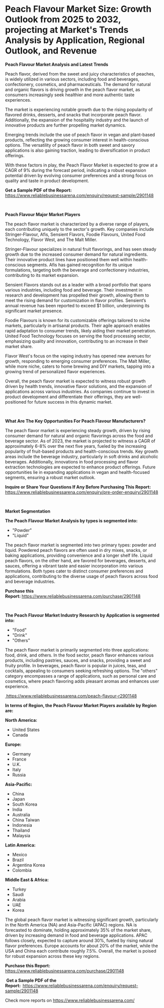 <p><h1>Peach Flavour Market Size: Growth Outlook from 2025 to 2032, projecting at Market's Trends Analysis by Application, Regional Outlook, and Revenue</h1></p><p><strong>Peach Flavour Market Analysis and Latest Trends</strong></p>
<p><p>Peach flavor, derived from the sweet and juicy characteristics of peaches, is widely utilized in various sectors, including food and beverages, confectionery, cosmetics, and pharmaceuticals. The demand for natural and organic flavors is driving growth in the peach flavor market, as consumers increasingly seek healthier and more authentic taste experiences. </p><p>The market is experiencing notable growth due to the rising popularity of flavored drinks, desserts, and snacks that incorporate peach flavor. Additionally, the expansion of the hospitality industry and the launch of innovative products are further propelling market dynamics. </p><p>Emerging trends include the use of peach flavor in vegan and plant-based products, reflecting the growing consumer interest in health-conscious options. The versatility of peach flavor in both sweet and savory applications is also gaining traction, leading to diversification in product offerings. </p><p>With these factors in play, the Peach Flavor Market is expected to grow at a CAGR of 9% during the forecast period, indicating a robust expansion potential driven by evolving consumer preferences and a strong focus on quality and taste in product development.</p></p>
<p><strong>Get a Sample PDF of the Report:&nbsp;</strong> <a href="https://www.reliablebusinessarena.com/enquiry/request-sample/2901148?utm_campaign=3224&utm_medium=2&utm_source=Github&utm_content=ia&utm_term=16032025&utm_id=peach-flavour">https://www.reliablebusinessarena.com/enquiry/request-sample/2901148</a></p>
<p>&nbsp;</p>
<p><strong>Peach Flavour Major Market Players</strong></p>
<p><p>The peach flavor market is characterized by a diverse range of players, each contributing uniquely to the sector's growth. Key companies include Stringer-Flavour, Afis, Sensient Flavors, Foodie Flavours, United Food Technology, Flavor West, and The Malt Miller. </p><p>Stringer-Flavour specializes in natural fruit flavorings, and has seen steady growth due to the increased consumer demand for natural ingredients. Their innovative product lines have positioned them well within health-conscious segments. Afis has gained recognition for its unique formulations, targeting both the beverage and confectionery industries, contributing to its market expansion.</p><p>Sensient Flavors stands out as a leader with a broad portfolio that spans various industries, including food and beverage. Their investment in research and development has propelled their growth, allowing them to meet the rising demand for customization in flavor profiles. Sensient’s annual revenue has been reported to exceed $1 billion, underpinning its significant market presence.</p><p>Foodie Flavours is known for its customizable offerings tailored to niche markets, particularly in artisanal products. Their agile approach enables rapid adaptation to consumer trends, likely aiding their market penetration. United Food Technology focuses on serving the food processing sector, emphasizing quality and innovation, contributing to an increase in their market share.</p><p>Flavor West's focus on the vaping industry has opened new avenues for growth, responding to emerging consumer preferences. The Malt Miller, while more niche, caters to home brewing and DIY markets, tapping into a growing trend of personalized flavor experiences.</p><p>Overall, the peach flavor market is expected to witness robust growth driven by health trends, innovative flavor solutions, and the expansion of applications across various industries. As companies continue to invest in product development and differentiate their offerings, they are well-positioned for future success in this dynamic market.</p></p>
<p>&nbsp;</p>
<p><strong>What Are The Key Opportunities For Peach Flavour Manufacturers?</strong></p>
<p><p>The peach flavor market is experiencing steady growth, driven by rising consumer demand for natural and organic flavorings across the food and beverage sector. As of 2023, the market is projected to witness a CAGR of approximately 6-8% over the next five years, fueled by the increasing popularity of fruit-based products and health-conscious trends. Key growth areas include the beverage industry, particularly in soft drinks and alcoholic beverages. Additionally, innovations in food processing and flavor extraction technologies are expected to enhance product offerings. Future opportunities lie in expanding applications in vegan and health-focused segments, ensuring a robust market outlook.</p></p>
<p><strong>Inquire or Share Your Questions If Any Before Purchasing This Report:</strong> <a href="https://www.reliablebusinessarena.com/enquiry/pre-order-enquiry/2901148?utm_campaign=3224&utm_medium=2&utm_source=Github&utm_content=ia&utm_term=16032025&utm_id=peach-flavour">https://www.reliablebusinessarena.com/enquiry/pre-order-enquiry/2901148</a></p>
<p>&nbsp;</p>
<p><strong>Market Segmentation</strong></p>
<p><strong>The Peach Flavour Market Analysis by types is segmented into:</strong></p>
<p><ul><li>"Powder"</li><li>"Liquid"</li></ul></p>
<p><p>The peach flavor market is segmented into two primary types: powder and liquid. Powdered peach flavors are often used in dry mixes, snacks, or baking applications, providing convenience and a longer shelf life. Liquid peach flavors, on the other hand, are favored for beverages, desserts, and sauces, offering a vibrant taste and easier incorporation into various formulations. Both types cater to distinct consumer preferences and applications, contributing to the diverse usage of peach flavors across food and beverage industries.</p></p>
<p><strong>Purchase this Report:&nbsp;</strong><a href="https://www.reliablebusinessarena.com/purchase/2901148?utm_campaign=3224&utm_medium=2&utm_source=Github&utm_content=ia&utm_term=16032025&utm_id=peach-flavour">https://www.reliablebusinessarena.com/purchase/2901148</a></p>
<p>&nbsp;</p>
<p><strong>The Peach Flavour Market Industry Research by Application is segmented into:</strong></p>
<p><ul><li>"Food"</li><li>"Drink"</li><li>"Others"</li></ul></p>
<p><p>The peach flavor market is primarily segmented into three applications: food, drink, and others. In the food sector, peach flavor enhances various products, including pastries, sauces, and snacks, providing a sweet and fruity profile. In beverages, peach flavor is popular in juices, teas, and cocktails, appealing to consumers seeking refreshing options. The "others" category encompasses a range of applications, such as personal care and cosmetics, where peach flavoring adds pleasant aromas and enhances user experience.</p></p>
<p><a href="https://www.reliablebusinessarena.com/peach-flavour-r2901148?utm_campaign=3224&utm_medium=2&utm_source=Github&utm_content=ia&utm_term=16032025&utm_id=peach-flavour">&nbsp;https://www.reliablebusinessarena.com/peach-flavour-r2901148</a></p>
<p><strong>In terms of Region, the Peach Flavour Market Players available by Region are:</strong></p>
<p>
    <p> <strong> North America: </strong>
        <ul>
            <li>United States</li>
            <li>Canada</li>
        </ul>
        </p> 
    <p> <strong> Europe: </strong>
        <ul>
            <li>Germany</li>
            <li>France</li>
            <li>U.K.</li>
            <li>Italy</li>
            <li>Russia</li>
        </ul>
        </p> 
    <p> <strong> Asia-Pacific: </strong>
        <ul>
            <li>China</li>
            <li>Japan</li>
            <li>South Korea</li>
            <li>India</li>
            <li>Australia</li>
            <li>China Taiwan</li>
            <li>Indonesia</li>
            <li>Thailand</li>
            <li>Malaysia</li>
        </ul>
        </p> 
    <p> <strong> Latin America: </strong>
        <ul>
            <li>Mexico</li>
            <li>Brazil</li>
            <li>Argentina Korea</li>
            <li>Colombia</li>
        </ul>
        </p> 
    <p> <strong> Middle East & Africa: </strong>
        <ul>
            <li>Turkey</li>
            <li>Saudi</li>
            <li>Arabia</li>
            <li>UAE</li>
            <li>Korea</li>
        </ul>
    </p>
    </p>
<p><p>The global peach flavor market is witnessing significant growth, particularly in the North America (NA) and Asia-Pacific (APAC) regions. NA is forecasted to dominate, holding approximately 35% of the market share, driven by increasing demand in food and beverage applications. APAC follows closely, expected to capture around 30%, fueled by rising natural flavor preferences. Europe accounts for about 20% of the market, while the USA and China each contribute roughly 7.5%. Overall, the market is poised for robust expansion across these key regions.</p></p>
<p><strong>Purchase this Report: </strong><a href="https://www.reliablebusinessarena.com/purchase/2901148?utm_campaign=3224&utm_medium=2&utm_source=Github&utm_content=ia&utm_term=16032025&utm_id=peach-flavour">https://www.reliablebusinessarena.com/purchase/2901148</a></p>
<p>&nbsp;<strong>Get a Sample PDF of the Report:&nbsp;&nbsp;</strong><a href="https://www.reliablebusinessarena.com/enquiry/request-sample/2901148?utm_campaign=3224&utm_medium=2&utm_source=Github&utm_content=ia&utm_term=16032025&utm_id=peach-flavour">https://www.reliablebusinessarena.com/enquiry/request-sample/2901148</a></p>
<p><strong></strong></p>
<p>Check more reports on <a href="https://www.reliablebusinessarena.com/?utm_campaign=3224&utm_medium=2&utm_source=Github&utm_content=ia&utm_term=16032025&utm_id=peach-flavour">https://www.reliablebusinessarena.com/</a></p>